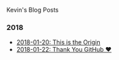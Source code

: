 Kevin's Blog Posts

### 2018
  - [2018-01-20: This is the Origin](posts/2018-01-20.md)
  - [2018-01-22: Thank You GitHub ❤](posts/2018-01-22.md)
